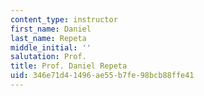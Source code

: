 ```yaml
---
content_type: instructor
first_name: Daniel
last_name: Repeta
middle_initial: ''
salutation: Prof.
title: Prof. Daniel Repeta
uid: 346e71d4-1496-ae55-b7fe-98bcb88ffe41
---
```


